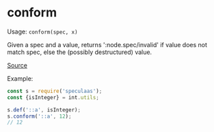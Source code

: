 conform
=====

Usage: ```conform(spec, x)```

Given a spec and a value, returns ':node.spec/invalid' if value does not match spec,
else the (possibly destructured) value.

[Source](https://github.com/mrijk/speculaas/blob/master/lib/conform.js)

Example:

```js
const s = require('speculaas');
const {isInteger} = int.utils;

s.def('::a', isInteger);
s.conform('::a', 12);
// 12
```
